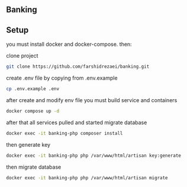 ## Banking


## Setup

you must install docker and docker-compose. then:

clone project

```bash
git clone https://github.com/farshidrezaei/banking.git
```

create .env file by copying from .env.example

```bash
cp .env.example .env
```

after create and modify env file you must build service and containers

```bash
docker compose up -d
```

after that all services pulled and started migrate database

```bash
docker exec -it banking-php composer install
```

then generate key

```bash
docker exec -it banking-php php /var/www/html/artisan key:generate
```

then migrate database

```bash
docker exec -it banking-php php /var/www/html/artisan migrate
```





